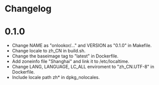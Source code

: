 # Changelog

# 0.1.0
  - Change NAME as "onlookor/..." and VERSION as "0.1.0" in Makefile.
  - Change locale to zh_CN in build.sh.
  - Change the baseimage tag to "latest" in Dockerfile.
  - Add zoneinfo file "Shanghai" and link it to /etc/localtime.
  - Change LANG, LANGUAGE, LC_ALL enviroment to "zh_CN.UTF-8" in Dockerfile.
  - Include locale path zh* in dpkg_nolocales.
